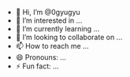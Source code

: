 - 👋 Hi, I’m @0gyugyu
- 👀 I’m interested in ...
- 🌱 I’m currently learning ...
- 💞️ I’m looking to collaborate on ...
- 📫 How to reach me ...
- 😄 Pronouns: ...
- ⚡ Fun fact: ...

<!---
0gyugyu/0gyugyu is a ✨ special ✨ repository because its `README.md` (this file) appears on your GitHub profile.
You can click the Preview link to take a look at your changes.
--->

